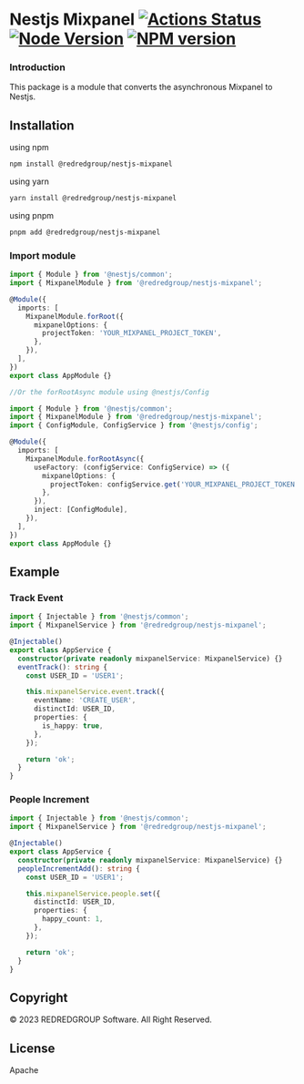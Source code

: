 # Nestjs Mixpanel [![Actions Status][gh-actions-badge]][gh-actions] [![Node Version][node-badge]][npm] [![NPM version][npm-badge]][npm]

[gh-actions]: https://github.com/REDREDGROUP/nestjs-mixpanel/actions
[npm]: https://www.npmjs.com/package/@redredgroup%2Fnestjs-mixpanel
[gh-actions-badge]: https://github.com/REDREDGROUP/nestjs-mixpanel/workflows/CI/badge.svg
[node-badge]: https://img.shields.io/node/v/@redredgroup%2Fnestjs-mixpanel.svg
[npm-badge]: https://img.shields.io/npm/v/@redredgroup%2Fnestjs-mixpanel.svg

### Introduction

This package is a module that converts the asynchronous Mixpanel to Nestjs.

## Installation

using npm

```bash
npm install @redredgroup/nestjs-mixpanel
```

using yarn

```bash
yarn install @redredgroup/nestjs-mixpanel
```

using pnpm

```bash
pnpm add @redredgroup/nestjs-mixpanel
```

### Import module

```typescript
import { Module } from '@nestjs/common';
import { MixpanelModule } from '@redredgroup/nestjs-mixpanel';

@Module({
  imports: [
    MixpanelModule.forRoot({
      mixpanelOptions: {
        projectToken: 'YOUR_MIXPANEL_PROJECT_TOKEN',
      },
    }),
  ],
})
export class AppModule {}

//Or the forRootAsync module using @nestjs/Config

import { Module } from '@nestjs/common';
import { MixpanelModule } from '@redredgroup/nestjs-mixpanel';
import { ConfigModule, ConfigService } from '@nestjs/config';

@Module({
  imports: [
    MixpanelModule.forRootAsync({
      useFactory: (configService: ConfigService) => ({
        mixpanelOptions: {
          projectToken: configService.get('YOUR_MIXPANEL_PROJECT_TOKEN'),
        },
      }),
      inject: [ConfigModule],
    }),
  ],
})
export class AppModule {}
```

## Example

### Track Event

```typescript
import { Injectable } from '@nestjs/common';
import { MixpanelService } from '@redredgroup/nestjs-mixpanel';

@Injectable()
export class AppService {
  constructor(private readonly mixpanelService: MixpanelService) {}
  eventTrack(): string {
    const USER_ID = 'USER1';

    this.mixpanelService.event.track({
      eventName: 'CREATE_USER',
      distinctId: USER_ID,
      properties: {
        is_happy: true,
      },
    });

    return 'ok';
  }
}
```

### People Increment

```typescript
import { Injectable } from '@nestjs/common';
import { MixpanelService } from '@redredgroup/nestjs-mixpanel';

@Injectable()
export class AppService {
  constructor(private readonly mixpanelService: MixpanelService) {}
  peopleIncrementAdd(): string {
    const USER_ID = 'USER1';

    this.mixpanelService.people.set({
      distinctId: USER_ID,
      properties: {
        happy_count: 1,
      },
    });

    return 'ok';
  }
}
```

## Copyright

© 2023 REDREDGROUP Software. All Right Reserved.

## License

Apache
